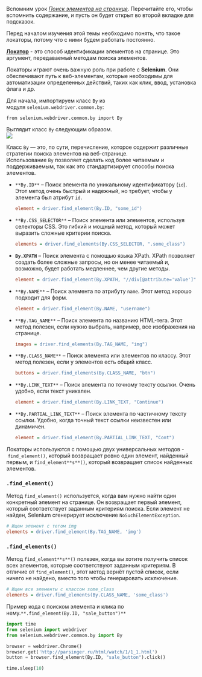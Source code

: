 Вспомним урок _[Поиск элементов на странице](https://stepik.org/lesson/694518/step/1?unit=694308)._ Перечитайте его, чтобы вспомнить содержание, и пусть он будет открыт во второй вкладке для подсказок.

Перед началом изучения этой темы необходимо понять, что такое локаторы, потому что с ними будем работать постоянно.

[**Локатор**](https://www.selenium.dev/documentation/test_practices/encouraged/locators/) - это способ идентификации элементов на странице. Это аргумент, передаваемый методам поиска элементов.

Локаторы играют очень важную роль при работе с **Selenium**. Они обеспечивают путь к веб-элементам, которые необходимы для автоматизации определенных действий, таких как клик, ввод, установка флага и др.

Для начала, импортируем класс `By` из модуля `selenium.webdriver.common.by`:

```vbnet
from selenium.webdriver.common.by import By
```

Выглядит класс `By` следующим образом.  
![](https://ucarecdn.com/b1fedf76-7a67-4777-99c3-5ac95062df12/)

Класс `By` — это, по сути, перечисление, которое содержит различные стратегии поиска элементов на веб-странице. Использование `By` позволяет сделать код более читаемым и поддерживаемым, так как это стандартизирует способы поиска элементов. 

- `**By.ID**` – Поиск элемента по уникальному идентификатору (`id`). Этот метод очень быстрый и надежный, но требует, чтобы у элемента был атрибут `id`.
    
    ```ini
    element = driver.find_element(By.ID, "some_id")
    ```
    
- `**By.CSS_SELECTOR**` – Поиск элемента или элементов, используя селекторы CSS. Это гибкий и мощный метод, который может выразить сложные критерии поиска.
    
    ```ini
    elements = driver.find_elements(By.CSS_SELECTOR, ".some_class")
    ```
    
- **`By.XPATH`** – Поиск элемента с помощью языка XPath. XPath позволяет создать более сложные запросы, но он менее читаемый и, возможно, будет работать медленнее, чем другие методы.
    
    ```ini
    element = driver.find_element(By.XPATH, "//div[@attribute='value']")
    ```
    
- `**By.NAME**` – Поиск элемента по атрибуту `name`. Этот метод хорошо подходит для форм.
    
    ```ini
    element = driver.find_element(By.NAME, "username")
    ```
    
- `**By.TAG_NAME**` – Поиск элемента по названию HTML-тега. Этот метод полезен, если нужно выбрать, например, все изображения на странице.
    
    ```ini
    images = driver.find_elements(By.TAG_NAME, "img")
    ```
    
- `**By.CLASS_NAME**` – Поиск элемента или элементов по классу. Этот метод полезен, если у элементов есть общий класс.
    
    ```ini
    buttons = driver.find_elements(By.CLASS_NAME, "btn")
    ```
    
- `**By.LINK_TEXT**` – Поиск элемента по точному тексту ссылки. Очень удобно, если текст уникален.
    
    ```ini
    element = driver.find_element(By.LINK_TEXT, "Continue")
    ```
    
- `**By.PARTIAL_LINK_TEXT**` – Поиск элемента по частичному тексту ссылки. Удобно, когда точный текст ссылки неизвестен или динамичен.
    
    ```ini
    element = driver.find_element(By.PARTIAL_LINK_TEXT, "Cont")
    ```
    

Локаторы используются с помощью двух универсальных методов - `find_element()`, который возвращает ровно один элемент, найденный первым, и `find_element**s**()`, который возвращает список найденных элементов. 

### `.find_element()`

Метод `find_element()` используется, когда вам нужно найти один конкретный элемент на странице. Он возвращает первый элемент, который соответствует заданным критериям поиска. Если элемент не найден, Selenium сгенерирует исключение `NoSuchElementException`.

```ini
# Ищем элемент с тегом img
elements = driver.find_element(By.TAG_NAME, 'img')
```

### `.find_elements()`

Метод `find_element**s**()` полезен, когда вы хотите получить список всех элементов, которые соответствуют заданным критериям. В отличие от `find_element()`, этот метод вернёт пустой список, если ничего не найдено, вместо того чтобы генерировать исключение.

```ini
# Ищем все элементы с классом some_class
elements = driver.find_elements(By.CLASS_NAME, 'some_class')
```

Пример кода с поиском элемента и клика по нему.`**.find_element(By.ID, "sale_button")**`

```python
import time
from selenium import webdriver
from selenium.webdriver.common.by import By

browser = webdriver.Chrome()
browser.get('http://parsinger.ru/html/watch/1/1_1.html')
button = browser.find_element(By.ID, "sale_button").click()

time.sleep(10)
```